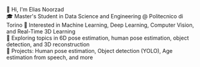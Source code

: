 👋 Hi, I'm Elias Noorzad  
🎓 Master's Student in Data Science and Engineering @ Politecnico di Torino 🧠 Interested in Machine Learning, Deep Learning, Computer Vision, and Real-Time 3D Learning  
🔬 Exploring topics in 6D pose estimation, human pose estimation, object detection, and 3D reconstruction  
📂 Projects: Human pose estimation, Object detection (YOLO), Age estimation from speech, and more
